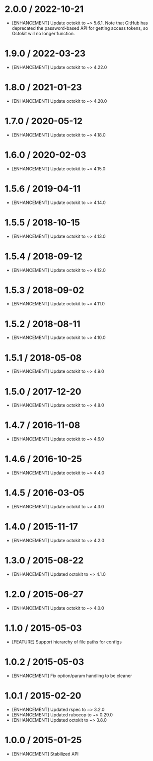 # 2.0.0 / 2022-10-21

* [ENHANCEMENT] Update octokit to ~> 5.6.1. Note that GitHub has deprecated the password-based API for getting access tokens, so Octokit will no longer function.

# 1.9.0 / 2022-03-23

* [ENHANCEMENT] Update octokit to ~> 4.22.0

# 1.8.0 / 2021-01-23

* [ENHANCEMENT] Update octokit to ~> 4.20.0

# 1.7.0 / 2020-05-12

* [ENHANCEMENT] Update octokit to ~> 4.18.0

# 1.6.0 / 2020-02-03

* [ENHANCEMENT] Update octokit to ~> 4.15.0

# 1.5.6 / 2019-04-11

* [ENHANCEMENT] Update octokit to ~> 4.14.0

# 1.5.5 / 2018-10-15

* [ENHANCEMENT] Update octokit to ~> 4.13.0

# 1.5.4 / 2018-09-12

* [ENHANCEMENT] Update octokit to ~> 4.12.0

# 1.5.3 / 2018-09-02

* [ENHANCEMENT] Update octokit to ~> 4.11.0

# 1.5.2 / 2018-08-11

* [ENHANCEMENT] Update octokit to ~> 4.10.0

# 1.5.1 / 2018-05-08

* [ENHANCEMENT] Update octokit to ~> 4.9.0

# 1.5.0 / 2017-12-20

* [ENHANCEMENT] Update octokit to ~> 4.8.0

# 1.4.7 / 2016-11-08

* [ENHANCEMENT] Update octokit to ~> 4.6.0

# 1.4.6 / 2016-10-25

* [ENHANCEMENT] Update octokit to ~> 4.4.0

# 1.4.5 / 2016-03-05

* [ENHANCEMENT] Update octokit to ~> 4.3.0

# 1.4.0 / 2015-11-17

* [ENHANCEMENT] Update octokit to ~> 4.2.0

# 1.3.0 / 2015-08-22

* [ENHANCEMENT] Updated octokit to ~> 4.1.0

# 1.2.0 / 2015-06-27

* [ENHANCEMENT] Update octokit to ~> 4.0.0

# 1.1.0 / 2015-05-03

* [FEATURE] Support hierarchy of file paths for configs

# 1.0.2 / 2015-05-03

* [ENHANCEMENT] Fix option/param handling to be cleaner

# 1.0.1 / 2015-02-20

* [ENHANCEMENT] Updated rspec to ~> 3.2.0
* [ENHANCEMENT] Updated rubocop to ~> 0.29.0
* [ENHANCEMENT] Updated octokit to ~> 3.8.0

# 1.0.0 / 2015-01-25

* [ENHANCEMENT] Stabilized API

